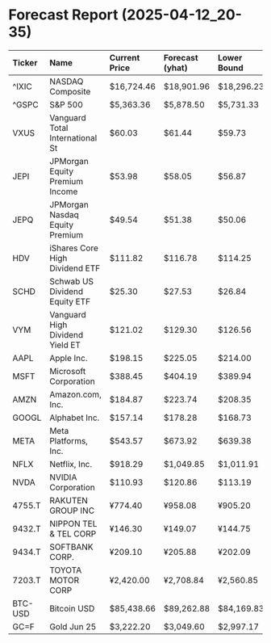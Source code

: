 # Forecast Report (2025-04-12_20-35)

| Ticker   | Name                            | Current Price   | Forecast (yhat)   | Lower Bound   | Upper Bound   | Alert   |
|:---------|:--------------------------------|:----------------|:------------------|:--------------|:--------------|:--------|
| ^IXIC    | NASDAQ Composite                | $16,724.46      | $18,901.96        | $18,296.23    | $19,464.62    | BUY     |
| ^GSPC    | S&P 500                         | $5,363.36       | $5,878.50         | $5,731.33     | $6,028.68     | BUY     |
| VXUS     | Vanguard Total International St | $60.03          | $61.44            | $59.73        | $63.13        | HOLD    |
| JEPI     | JPMorgan Equity Premium Income  | $53.98          | $58.05            | $56.87        | $59.24        | BUY     |
| JEPQ     | JPMorgan Nasdaq Equity Premium  | $49.54          | $51.38            | $50.06        | $52.62        | BUY     |
| HDV      | iShares Core High Dividend ETF  | $111.82         | $116.78           | $114.25       | $119.38       | BUY     |
| SCHD     | Schwab US Dividend Equity ETF   | $25.30          | $27.53            | $26.84        | $28.21        | BUY     |
| VYM      | Vanguard High Dividend Yield ET | $121.02         | $129.30           | $126.56       | $132.14       | BUY     |
| AAPL     | Apple Inc.                      | $198.15         | $225.05           | $214.00       | $235.35       | BUY     |
| MSFT     | Microsoft Corporation           | $388.45         | $404.19           | $389.94       | $417.67       | BUY     |
| AMZN     | Amazon.com, Inc.                | $184.87         | $223.74           | $208.35       | $237.53       | BUY     |
| GOOGL    | Alphabet Inc.                   | $157.14         | $178.28           | $168.73       | $188.20       | BUY     |
| META     | Meta Platforms, Inc.            | $543.57         | $673.92           | $639.38       | $707.10       | BUY     |
| NFLX     | Netflix, Inc.                   | $918.29         | $1,049.85         | $1,011.91     | $1,085.66     | BUY     |
| NVDA     | NVIDIA Corporation              | $110.93         | $120.86           | $113.19       | $128.47       | BUY     |
| 4755.T   | RAKUTEN GROUP INC               | ¥774.40         | ¥958.08           | ¥905.20       | ¥1,010.34     | BUY     |
| 9432.T   | NIPPON TEL & TEL CORP           | ¥146.30         | ¥149.07           | ¥144.75       | ¥153.34       | HOLD    |
| 9434.T   | SOFTBANK CORP.                  | ¥209.10         | ¥205.88           | ¥202.09       | ¥209.96       | HOLD    |
| 7203.T   | TOYOTA MOTOR CORP               | ¥2,420.00       | ¥2,708.84         | ¥2,560.85     | ¥2,860.69     | BUY     |
| BTC-USD  | Bitcoin USD                     | $85,438.66      | $89,262.88        | $84,169.83    | $94,436.78    | HOLD    |
| GC=F     | Gold Jun 25                     | $3,222.20       | $3,049.60         | $2,997.17     | $3,102.35     | SELL    |